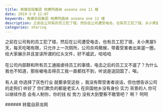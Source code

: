 ```yaml
---
title: 再爆亚投集团 帕赛阿森纳 aseana one 11 楼
date: 2019-3-9 11:07
keywords: 再爆亚投集团 帕赛阿森纳 aseana one 11 楼
description: 之前在公司有的员工犯了错，然后在公司遭受电击，也有员工犯了错，关小黑屋5天，每天吃喝有限，只允许上一次厕所，公司杀鸡儆猴，带着受害者出来遛一圈，给大家展示并且宣读所谓的红头文件，好不威武，哈哈哈在公司内部群和所有员工通报虐待员工的事情，电击
categories: sharing
---
```

<td class="t_f" id="postmessage_3187382">

之前在公司有的员工犯了错，然后在公司遭受电击，也有员工犯了错，关小黑屋5天，每天吃喝有限，只允许上一次厕所，公司杀鸡儆猴，带着受害者出来遛一圈，给大家展示并且宣读所谓的红头文件，好不威武，哈哈哈<br/>
<br/>
在公司内部群和所有员工通报虐待员工的事情，电击之后的员工又不遛了？为什么我也不知道，那些被电击得员工我一直都找不到，听说是送回国了，唉。<br/>
<br/>
有人说 你选择了灰色行业 就要承受这些 ，我没有帮受害者说话，但也想告诉公司的走狗们 听好了 你们欺负的都是老实人 在异国他乡没有身份 实力 背景的人 你可以继续作恶 会有人制你，你的钱 权 势力 没有大到警察不敢管吧？ 啊？ 呵呵<br/>
</td>
###### 转载自菲龙网